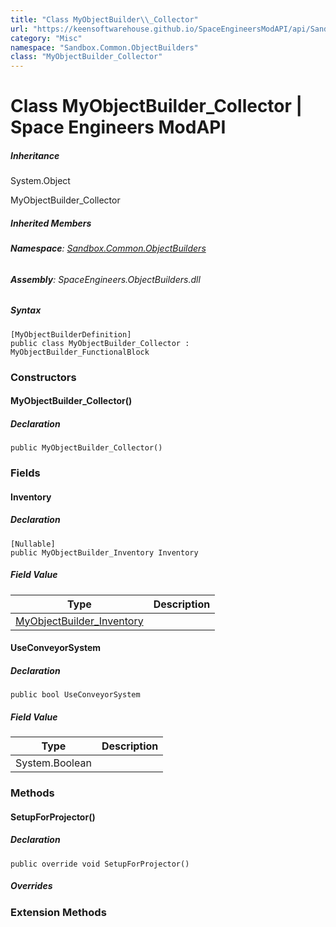 ```yaml
---
title: "Class MyObjectBuilder\\_Collector"
url: "https://keensoftwarehouse.github.io/SpaceEngineersModAPI/api/Sandbox.Common.ObjectBuilders.MyObjectBuilder_Collector.html"
category: "Misc"
namespace: "Sandbox.Common.ObjectBuilders"
class: "MyObjectBuilder_Collector"
---
```


# Class MyObjectBuilder\_Collector | Space Engineers ModAPI

##### Inheritance

System.Object

MyObjectBuilder\_Collector

##### Inherited Members

###### **Namespace**: [Sandbox.Common.ObjectBuilders](https://keensoftwarehouse.github.io/SpaceEngineersModAPI/api/Sandbox.Common.ObjectBuilders.html)

###### **Assembly**: SpaceEngineers.ObjectBuilders.dll

##### Syntax

```
[MyObjectBuilderDefinition]
public class MyObjectBuilder_Collector : MyObjectBuilder_FunctionalBlock
```

### Constructors

#### MyObjectBuilder\_Collector()

##### Declaration

```
public MyObjectBuilder_Collector()
```

### Fields

#### Inventory

##### Declaration

```
[Nullable]
public MyObjectBuilder_Inventory Inventory
```

##### Field Value

| Type | Description |
| --- | --- |
| [MyObjectBuilder\_Inventory](https://keensoftwarehouse.github.io/SpaceEngineersModAPI/api/VRage.Game.MyObjectBuilder_Inventory.html) |     |

#### UseConveyorSystem

##### Declaration

```
public bool UseConveyorSystem
```

##### Field Value

| Type | Description |
| --- | --- |
| System.Boolean |     |

### Methods

#### SetupForProjector()

##### Declaration

```
public override void SetupForProjector()
```

##### Overrides

### Extension Methods